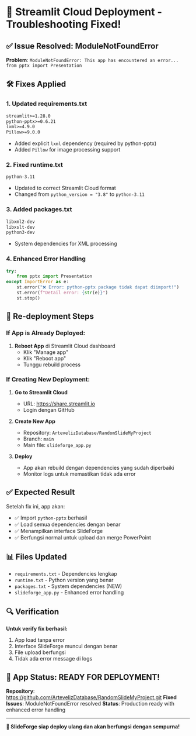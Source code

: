 # 🔧 Streamlit Cloud Deployment - Troubleshooting Fixed!

## ✅ Issue Resolved: ModuleNotFoundError

**Problem**: `ModuleNotFoundError: This app has encountered an error... from pptx import Presentation`

## 🛠️ Fixes Applied

### 1. **Updated requirements.txt**
```txt
streamlit>=1.28.0
python-pptx>=0.6.21
lxml>=4.9.0
Pillow>=9.0.0
```
- Added explicit `lxml` dependency (required by python-pptx)
- Added `Pillow` for image processing support

### 2. **Fixed runtime.txt**
```txt
python-3.11
```
- Updated to correct Streamlit Cloud format
- Changed from `python_version = "3.8"` to `python-3.11`

### 3. **Added packages.txt**
```txt
libxml2-dev
libxslt-dev
python3-dev
```
- System dependencies for XML processing

### 4. **Enhanced Error Handling**
```python
try:
    from pptx import Presentation
except ImportError as e:
    st.error("❌ Error: python-pptx package tidak dapat diimport!")
    st.error(f"Detail error: {str(e)}")
    st.stop()
```

## 🚀 Re-deployment Steps

### **If App is Already Deployed:**
1. **Reboot App** di Streamlit Cloud dashboard
   - Klik "Manage app"
   - Klik "Reboot app"
   - Tunggu rebuild process

### **If Creating New Deployment:**
1. **Go to Streamlit Cloud**
   - URL: https://share.streamlit.io
   - Login dengan GitHub

2. **Create New App**
   - Repository: `ArtevelizDatabase/RandomSlideMyProject`
   - Branch: `main`
   - Main file: `slideforge_app.py`

3. **Deploy**
   - App akan rebuild dengan dependencies yang sudah diperbaiki
   - Monitor logs untuk memastikan tidak ada error

## ✅ Expected Result

Setelah fix ini, app akan:
- ✅ Import `python-pptx` berhasil
- ✅ Load semua dependencies dengan benar
- ✅ Menampilkan interface SlideForge
- ✅ Berfungsi normal untuk upload dan merge PowerPoint

## 📊 Files Updated

- `requirements.txt` - Dependencies lengkap
- `runtime.txt` - Python version yang benar
- `packages.txt` - System dependencies (NEW)
- `slideforge_app.py` - Enhanced error handling

## 🔍 Verification

**Untuk verify fix berhasil:**
1. App load tanpa error
2. Interface SlideForge muncul dengan benar
3. File upload berfungsi
4. Tidak ada error message di logs

## 🎯 App Status: READY FOR DEPLOYMENT!

**Repository**: https://github.com/ArtevelizDatabase/RandomSlideMyProject.git
**Fixed Issues**: ModuleNotFoundError resolved
**Status**: Production ready with enhanced error handling

---

**🎉 SlideForge siap deploy ulang dan akan berfungsi dengan sempurna!**
